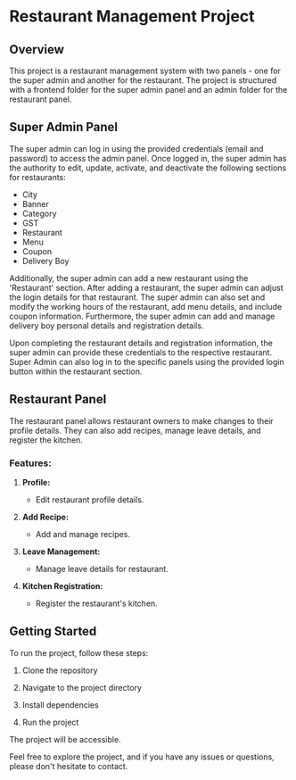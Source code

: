 # Restaurant Management Project

## Overview

This project is a restaurant management system with two panels - one for the super admin and another for the restaurant. The project is structured with a frontend folder for the super admin panel and an admin folder for the restaurant panel.

## Super Admin Panel

The super admin can log in using the provided credentials (email and password) to access the admin panel. Once logged in, the super admin has the authority to edit, update, activate, and deactivate the following sections for restaurants:

- City
- Banner
- Category
- GST
- Restaurant
- Menu
- Coupon
- Delivery Boy

Additionally, the super admin can add a new restaurant using the 'Restaurant' section. After adding a restaurant, the super admin can adjust the login details for that restaurant. The super admin can also set and modify the working hours of the restaurant, add menu details, and include coupon information. Furthermore, the super admin can add and manage delivery boy personal details and registration details.

Upon completing the restaurant details and registration information, the super admin can provide these credentials to the respective restaurant. Super Admin can also log in to the specific panels using the provided login button within the restaurant section.

## Restaurant Panel

The restaurant panel allows restaurant owners to make changes to their profile details. They can also add recipes, manage leave details, and register the kitchen.

### Features:

1. **Profile:**
    - Edit restaurant profile details.

2. **Add Recipe:**
    - Add and manage recipes.

3. **Leave Management:**
    - Manage leave details for restaurant.

4. **Kitchen Registration:**
    - Register the restaurant's kitchen.

## Getting Started

To run the project, follow these steps:

1. Clone the repository

2. Navigate to the project directory

3. Install dependencies

4. Run the project

The project will be accessible.

Feel free to explore the project, and if you have any issues or questions, please don't hesitate to contact.
